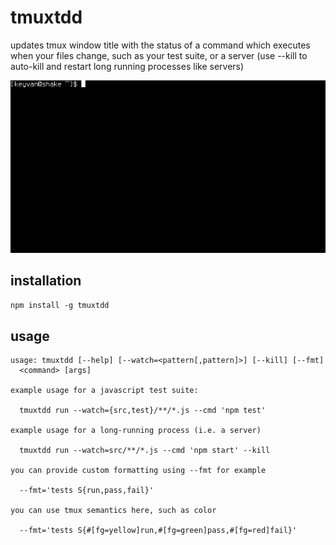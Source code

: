 # tmuxtdd

updates tmux window title with the status of a command which executes when your files change, such as your test suite, or a server (use --kill to auto-kill and restart long running processes like servers)

![tmuxtdd](https://raw.githubusercontent.com/kfatehi/tmuxtdd/master/demo.gif)

## installation

`npm install -g tmuxtdd`

## usage

```
usage: tmuxtdd [--help] [--watch=<pattern[,pattern]>] [--kill] [--fmt]
  <command> [args]

example usage for a javascript test suite:

  tmuxtdd run --watch={src,test}/**/*.js --cmd 'npm test'

example usage for a long-running process (i.e. a server)

  tmuxtdd run --watch=src/**/*.js --cmd 'npm start' --kill

you can provide custom formatting using --fmt for example

  --fmt='tests S{run,pass,fail}'

you can use tmux semantics here, such as color

  --fmt='tests S{#[fg=yellow]run,#[fg=green]pass,#[fg=red]fail}'
```
